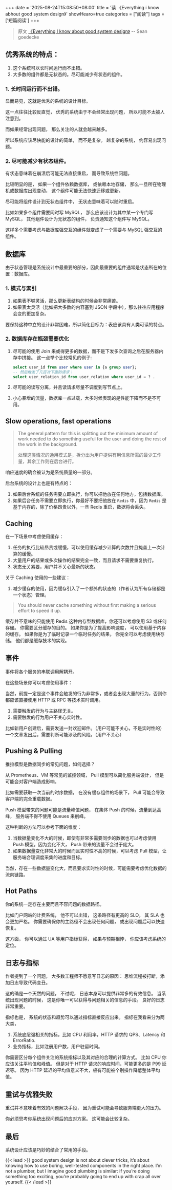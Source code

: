 +++
date = '2025-08-24T15:08:50+08:00'
title = '读 《Everything i know abhout good system design》'
showHearo=true
categories = ["阅读"]
tags = ['短篇阅读']
+++

> 原文 [《Everything I know about good system design》](https://www.seangoedecke.com/good-system-design/) -- Sean goedecke

## 优秀系统的特点：
1. 这个系统可以长时间运行而不出错。
2. 大多数的组件都是无状态的。尽可能减少有状态的组件。


### 1. 长时间运行而不出错。
显而易见，这就是优秀的系统的设计目标。

这一点往往比较反直觉，
优秀的系统由于不会经常出现问题，
所以可能不太被人注意到。

而如果经常出现问题，
那么关注的人就会越来越多。

所以系统应该尽快能的设计的简单，
而不是复杂。
越复杂的系统，
约容易出现问题。

### 2. 尽可能减少有状态组件。

有状态意味着在崩溃后可能无法直接重启，
而导致系统性问题。

比较明显的是，
如果一个组件依赖数据库，
或依赖本地存储，
那么一旦所在物理机或数据库出现变动，
这个组件可能无法快速迁移或更新。

尽可能将组件设计到无状态组件中，
无状态意味着可以随时重启。

比如如果多个组件需要同时写 MySQL，
那么应该设计为其中某一个专门写 MySQL，
其他组件设计为无状态的组件，
负责通知这个组件写 MySQL。

这样多个需要考虑与数据库强交互的组件就变成了一个需要与 MySQL 强交互的组件。

## 数据库
由于状态管理是系统设计中最重要的部分，因此最重要的组件通常是状态所在的位置：数据库。

### 1. 模式与索引

1. 如果表不够灵活，那么更新表结构的时候会非常痛苦。
2. 如果表太灵活（比如把大多数的内容塞到 JSON 字段中），那么往往应用程序会变的更加复杂。

要保持这种中立的设计非常困难，所以简化目标为：表应该具有人类可读的特点。

### 2. 数据库存在瓶颈需要优化
1. 尽可能的使用 Join 来或得更多的数据，而不是下发多次查询之后在服务器内存中拼接。
    这一点举个比较常见的例子:
    
    ```sql 
    select user_id from user where user in {a group user};
    -- 然后触发了几百次下面的请求：
    select user_relation_id from user_relation where user_id = ? .
    ```
2. 尽可能的读写分离，并且读请求尽量不调度到写节点上。
3. 小心暴增的流量，数据库一点过载，大多时候表现的是性能下降而不是不可用。

## Slow operations, fast operations

> The general pattern for this is splitting out the minimum amount of work needed to do something useful for the user and doing the rest of the work in the background.
>
> 处理这类情况的通用模式是，拆分出为用户提供有用信息所需的最少工作量，其余工作则在后台进行。

响应速度的确会被认为是系统质量的一部分。

后台系统的设计上也是有特点的：
1. 如果后台系统的任务需要立即执行，你可以把他放在任何地方，包括数据库。
2. 如果后台任务不需要立即执行，你最好不要把他放在 `Redis` 中，因为 `Redis` 是基于内存的，除了价格昂贵以外，一旦 Redis 重启，数据将会丢失。

## Caching

在一下场景中考虑使用缓存：
1. 任务的执行比较昂贵或缓慢，可以使用缓存减少计算的次数并且掩盖上一次计算的缓慢。
2. 大量用户的结果或多次操作的结果完全一致，而且请求不需要重复执行。
3. 状态无关紧要，用户并不关心最新的状态。

关于 Caching 使用的一些建议：
1. 减少缓存的使用，因为缓存引入了一个额外的状态的（作者认为所有存储都是一个状态）管理。

> You should never cache something without first making a serious effort to speed it up. 

缓存并不意味的只能使用 Redis 这种内存型数据库，你还可以考虑使用 S3 或任何存储。
你需要区分缓存的目的。
如果你是为了提高影响速度，
可以使用基于内存的缓存。
如果你是为了临时记录一个临时任务的结果，
你完全可以考虑使用块存储。
他们都是缓存技术的实现。

## 事件

事件将各个服务的串联调用解耦开。

在这些场景你可以考虑使用事件：

当然，前提一定是这个事件会触发的行为非常多，或者会出现大量的行为，否则你都应该直接使用 HTTP 或 RPC 等技术实时调用。
1. 需要触发的行为与主路径无关。
2. 需要触发的行为用户不关心实时性。

比如新用户创建后，需要发送一封欢迎邮件。（用户可能不关心，不是实时性的）
一个文章发出后，需要判断可能涉及的风险。（用户不关心）

## Pushing & Pulling

推拉模型是数据同步的常见问题，如何选择？

从 Prometheus、VM 等常见的监控领域，
Pull 模型可以简化服务端设计，
但是可能会对客户端造成影响。

比如需要获取一次当前的时序数据，
在没有缓存组件的场景下，
Pull 可能会导致客户端的完全重载数据。

Push 模型带来的问题可能是流量峰值问题，
在集体 Push 的时候，流量到达高峰，
服务端不得不使用 Queues 来削峰。

这种判断的方法可以参考下面的维度：
1. 当数据量变化不大的时候，即使有非常多需要同步的数据也可以考虑使用 Push 模型。因为变化不大， Push 带来的流量不会过于庞大。
2. 如果数据量变化非常大的时候而且实时性不高的时候，可以考虑 Pull 模型，让服务端合理调度采集的进度和目标。

当然，存在一些数据量变化大，而且要求实时性的时候，可能需要考虑优化数据的流向链路。

## Hot Paths

你的系统一定存在主要而且不容问题的数据路径。

比如门户网站的计费系统，
他不可以出错，
这条路径有更高的 SLO，
其 SLA 也会更加严格。
你需要确保你的主路径不会出现任何问题，
或出现问题后可以快速恢复。

这方面，
你可以通过 UA 等用户指标获得，
如果与预期相悖，
你应该考虑系统的定位。

## 日志与指标

作者提到了一个问题，
大多数工程师不愿意写日志的原因：
思维流程被打断，添加日志导致代码变丑。

这的确是一个天然的问题，
不过呢，
日志本身可以提供非常多的有效信息。
当系统出现问题的时候，
这是你唯一可以获得与问题相关的信息的手段。
良好的日志非常重要。

指标也是，
系统的状态和趋势可以通过指标直接反应出来。
指标在我看来分为两大类，
1. 系统底层强相关的指标，比如 CPU 利用率，HTTP 请求的 QPS、Latency 和 ErrorRatio.
2. 业务指标，比如注册用户数，用户驻留时间。

你需要区分每个组件关注的系统指标以及其对应的合理的计算方式。
比如 CPU 你应该关注平均值和峰值。
但是对于 HTTP 请求的响应时间，可能更多的是 P99 延迟等。
因为 HTTP 延迟的平均值意义不大，极有可能被个别操作降低整体平均值。

## 重试与优雅失败
重试并不意味着有效的问题解决手段，
因为重试可能会导致服务端更大的压力。

你必须思考你系统出现问题后的应对方案。
这可能会比较复杂。


## 最后

系统设计应该是巧妙的结合了常用的手段。

{{< lead >}}
good system design is not about clever tricks, it’s about knowing how to use boring, well-tested components in the right place. I’m not a plumber, but I imagine good plumbing is similar: if you’re doing something too exciting, you’re probably going to end up with crap all over yourself.
{{< /lead >}}
